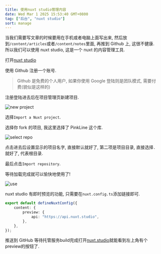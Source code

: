 ```yaml
---
title: 使用nuxt studio管理内容
date: Wed Mar 1 2025 15:53:40 GMT+0800
tag: ["后台", "nuxt studio"]
sort: manage
---
```


当我们需要写文章的时候要用在手机或者电脑上面写出来, 然后放到`/content/articles`或者`/content/notes`里面, 再推到 Github 上, 这很不健康. 所以我们可以使用 nuxt studio, 这是一个 nuxt 的内容管理工具.

打开[nuxt studio](https://nuxt.studio/)

使用 Github 注册一个账号.

> Github 是免费的个人用户, 如果你使用 Google 登陆则是团队模式, 需要付费(貌似是这样的)

注册登陆进去后在项目管理页新建项目.

![new project](/image/studio/1.webp)

选择`Import a Nuxt project`.

选择你 fork 的项目, 我这里选择了 PinkLine 这个库.

![select repo](/image/studio/2.webp)

点击进去后设置显示的项目名字, 直接默认就好了, 第二项是项目目录, 直接选择`.`就好了, 代表根目录.

最后点击`Import repository`.

等待加载完成就可以愉快地使用了!

![use](/image/studio/3.webp)

nuxt studio 有即时预览的功能, 只需要在`nuxt.config.ts`添加链接即可.

```typescript
export default defineNuxtConfig({
	content: {
		preview: {
			api: "https://api.nuxt.studio",
		},
	},
});
```

推送到 GitHub 等待托管服务build完成打开[nuxt.studio](https://nuxt.studio/)就能看到左上角有个preview的按钮了.
